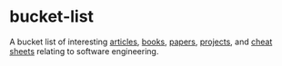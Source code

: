 # bucket-list
A bucket list of interesting [articles](web), [books](books), [papers](papers), [projects](projects), and [cheat sheets](cheat) relating to software engineering.
